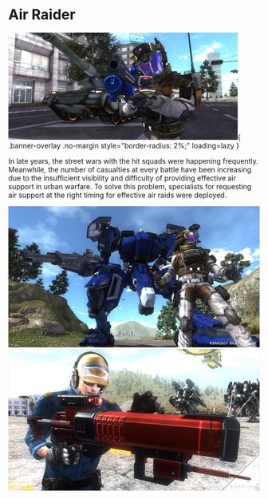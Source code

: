 # Air Raider

![Air Raider](../images/classes/airraider/air_raider07.png){ .banner-overlay .no-margin style="border-radius: 2%;" loading=lazy }

In late years, the street wars with the hit squads were happening frequently.
Meanwhile, the number of casualties at every battle have been increasing due to the insufficient visibility and difficulty of providing effective air support in urban warfare.
To solve this problem, specialists for requesting air support at the right timing for effective air raids were deployed.

![Air Raider](../images/classes/airraider/edf_intro_main04_thum01.jpg)
![Air Raider](../images/classes/airraider/edf_intro_main04_thum02.jpg)